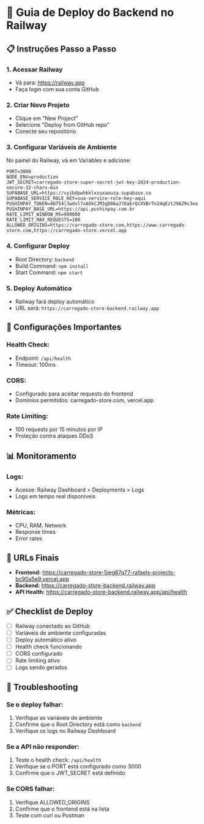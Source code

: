 # 🚂 Guia de Deploy do Backend no Railway

## 📋 Instruções Passo a Passo

### **1. Acessar Railway**
- Vá para: https://railway.app
- Faça login com sua conta GitHub

### **2. Criar Novo Projeto**
- Clique em "New Project"
- Selecione "Deploy from GitHub repo"
- Conecte seu repositório

### **3. Configurar Variáveis de Ambiente**
No painel do Railway, vá em Variables e adicione:

```env
PORT=3000
NODE_ENV=production
JWT_SECRET=carregado-store-super-secret-jwt-key-2024-production-secure-32-chars-min
SUPABASE_URL=https://vyibdpwhkklxzuxaouza.supabase.co
SUPABASE_SERVICE_ROLE_KEY=sua-service-role-key-aqui
PUSHINPAY_TOKEN=48754|3wdvl7xAOkCJM3gD86aJ78aErQcXVBrTn24qEztJ9629c3ea
PUSHINPAY_BASE_URL=https://api.pushinpay.com.br
RATE_LIMIT_WINDOW_MS=900000
RATE_LIMIT_MAX_REQUESTS=100
ALLOWED_ORIGINS=https://carregado-store.com,https://www.carregado-store.com,https://carregado-store.vercel.app
```

### **4. Configurar Deploy**
- Root Directory: `backend`
- Build Command: `npm install`
- Start Command: `npm start`

### **5. Deploy Automático**
- Railway fará deploy automático
- URL será: `https://carregado-store-backend.railway.app`

## 🔧 Configurações Importantes

### **Health Check:**
- Endpoint: `/api/health`
- Timeout: 100ms

### **CORS:**
- Configurado para aceitar requests do frontend
- Domínios permitidos: carregado-store.com, vercel.app

### **Rate Limiting:**
- 100 requests por 15 minutos por IP
- Proteção contra ataques DDoS

## 📊 Monitoramento

### **Logs:**
- Acesse: Railway Dashboard > Deployments > Logs
- Logs em tempo real disponíveis

### **Métricas:**
- CPU, RAM, Network
- Response times
- Error rates

## 🔗 URLs Finais

- **Frontend:** https://carregado-store-5jeg87q77-rafaels-projects-bc90a5e9.vercel.app
- **Backend:** https://carregado-store-backend.railway.app
- **API Health:** https://carregado-store-backend.railway.app/api/health

## ✅ Checklist de Deploy

- [ ] Railway conectado ao GitHub
- [ ] Variáveis de ambiente configuradas
- [ ] Deploy automático ativo
- [ ] Health check funcionando
- [ ] CORS configurado
- [ ] Rate limiting ativo
- [ ] Logs sendo gerados

## 🚨 Troubleshooting

### **Se o deploy falhar:**
1. Verifique as variáveis de ambiente
2. Confirme que o Root Directory está como `backend`
3. Verifique os logs no Railway Dashboard

### **Se a API não responder:**
1. Teste o health check: `/api/health`
2. Verifique se o PORT está configurado como 3000
3. Confirme que o JWT_SECRET está definido

### **Se CORS falhar:**
1. Verifique ALLOWED_ORIGINS
2. Confirme que o frontend está na lista
3. Teste com curl ou Postman
